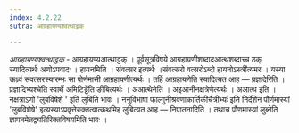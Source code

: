 ```yaml
---
index: 4.2.22
sutra: आग्रहायण्यश्वत्थाट्ठक्

---
```

_आग्रहायण्यश्वत्थाट्ठक्_ - आग्रहायण्यआत्थाट्ठक् । पूर्वसूत्रविषये आग्रहायणीशब्दादआत्थशब्दाच्च ठक् स्यादित्यर्थः अणोऽपवादः । हायनमिति । संवत्सर इत्यर्थः ।संवत्सरो वत्सरोऽब्दो हायनोऽस्त्री॑त्यमर । यस्या ऊध्र्वं संवत्सरस्यारम्भः सा पोर्णमासी आग्रहायणीत्यर्थः । तर्हि आग्रहायणेति स्यादित्यत आह — प्रज्ञादेरिति ।प्रज्ञादिभ्यश्चे॑ति स्वार्थे अमिटिड्ढे॑ति ङीबित्यर्थः । अआत्थेनेति । अइआनीनक्षत्रेणेत्यर्थः । अआत्थ इति । नक्षत्राऽणो 'लुबविषेशे ' इति लुबिति भावः । ननुविभाषा फाल्गुनीश्रवणाकार्तिकीचैत्रीभ्यः॑ इति निर्देशेन पौर्णमास्यां 'लुबविशेषे' इत्यस्याऽप्रवृत्तेरुक्तत्वात्कथमिह लुबित्यत आह — निपातनादिति । तथाच पौणमास्यां लुब्नेति ज्ञापनमेतद्व्यतिरिक्तविषयमिति भावः ।
